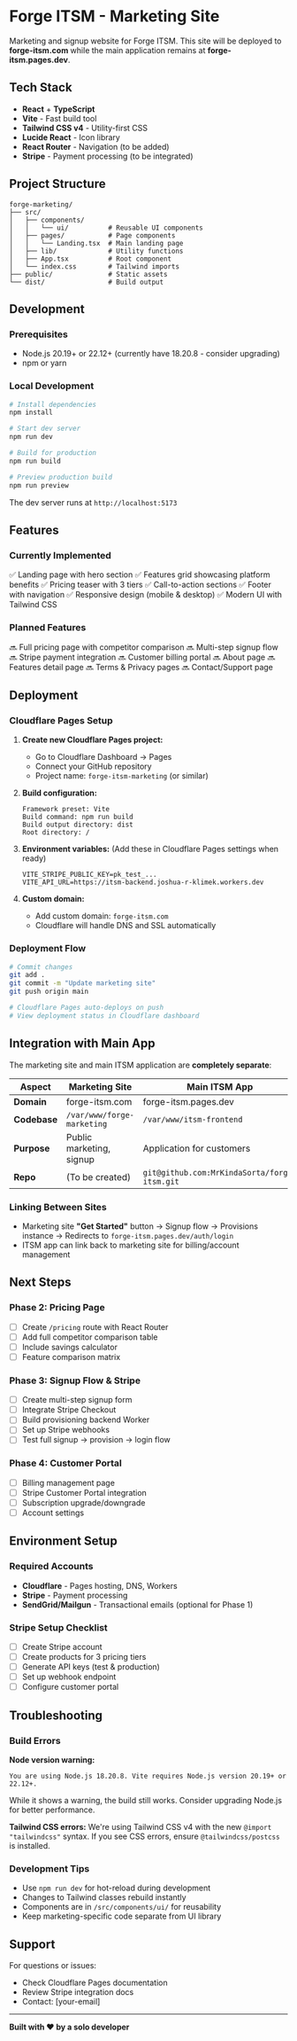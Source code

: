 # Forge ITSM - Marketing Site

Marketing and signup website for Forge ITSM. This site will be deployed to **forge-itsm.com** while the main application remains at **forge-itsm.pages.dev**.

## Tech Stack

- **React** + **TypeScript**
- **Vite** - Fast build tool
- **Tailwind CSS v4** - Utility-first CSS
- **Lucide React** - Icon library
- **React Router** - Navigation (to be added)
- **Stripe** - Payment processing (to be integrated)

## Project Structure

```
forge-marketing/
├── src/
│   ├── components/
│   │   └── ui/          # Reusable UI components
│   ├── pages/           # Page components
│   │   └── Landing.tsx  # Main landing page
│   ├── lib/             # Utility functions
│   ├── App.tsx          # Root component
│   └── index.css        # Tailwind imports
├── public/              # Static assets
└── dist/                # Build output
```

## Development

### Prerequisites
- Node.js 20.19+ or 22.12+ (currently have 18.20.8 - consider upgrading)
- npm or yarn

### Local Development

```bash
# Install dependencies
npm install

# Start dev server
npm run dev

# Build for production
npm run build

# Preview production build
npm run preview
```

The dev server runs at `http://localhost:5173`

## Features

### Currently Implemented
✅ Landing page with hero section
✅ Features grid showcasing platform benefits
✅ Pricing teaser with 3 tiers
✅ Call-to-action sections
✅ Footer with navigation
✅ Responsive design (mobile & desktop)
✅ Modern UI with Tailwind CSS

### Planned Features
🔜 Full pricing page with competitor comparison
🔜 Multi-step signup flow
🔜 Stripe payment integration
🔜 Customer billing portal
🔜 About page
🔜 Features detail page
🔜 Terms & Privacy pages
🔜 Contact/Support page

## Deployment

### Cloudflare Pages Setup

1. **Create new Cloudflare Pages project:**
   - Go to Cloudflare Dashboard → Pages
   - Connect your GitHub repository
   - Project name: `forge-itsm-marketing` (or similar)

2. **Build configuration:**
   ```
   Framework preset: Vite
   Build command: npm run build
   Build output directory: dist
   Root directory: /
   ```

3. **Environment variables:**
   (Add these in Cloudflare Pages settings when ready)
   ```
   VITE_STRIPE_PUBLIC_KEY=pk_test_...
   VITE_API_URL=https://itsm-backend.joshua-r-klimek.workers.dev
   ```

4. **Custom domain:**
   - Add custom domain: `forge-itsm.com`
   - Cloudflare will handle DNS and SSL automatically

### Deployment Flow

```bash
# Commit changes
git add .
git commit -m "Update marketing site"
git push origin main

# Cloudflare Pages auto-deploys on push
# View deployment status in Cloudflare dashboard
```

## Integration with Main App

The marketing site and main ITSM application are **completely separate**:

| Aspect | Marketing Site | Main ITSM App |
|--------|---------------|---------------|
| **Domain** | forge-itsm.com | forge-itsm.pages.dev |
| **Codebase** | `/var/www/forge-marketing` | `/var/www/itsm-frontend` |
| **Purpose** | Public marketing, signup | Application for customers |
| **Repo** | (To be created) | `git@github.com:MrKindaSorta/forge-itsm.git` |

### Linking Between Sites

- Marketing site **"Get Started"** button → Signup flow → Provisions instance → Redirects to `forge-itsm.pages.dev/auth/login`
- ITSM app can link back to marketing site for billing/account management

## Next Steps

### Phase 2: Pricing Page
- [ ] Create `/pricing` route with React Router
- [ ] Add full competitor comparison table
- [ ] Include savings calculator
- [ ] Feature comparison matrix

### Phase 3: Signup Flow & Stripe
- [ ] Create multi-step signup form
- [ ] Integrate Stripe Checkout
- [ ] Build provisioning backend Worker
- [ ] Set up Stripe webhooks
- [ ] Test full signup → provision → login flow

### Phase 4: Customer Portal
- [ ] Billing management page
- [ ] Stripe Customer Portal integration
- [ ] Subscription upgrade/downgrade
- [ ] Account settings

## Environment Setup

### Required Accounts
- **Cloudflare** - Pages hosting, DNS, Workers
- **Stripe** - Payment processing
- **SendGrid/Mailgun** - Transactional emails (optional for Phase 1)

### Stripe Setup Checklist
- [ ] Create Stripe account
- [ ] Create products for 3 pricing tiers
- [ ] Generate API keys (test & production)
- [ ] Set up webhook endpoint
- [ ] Configure customer portal

## Troubleshooting

### Build Errors

**Node version warning:**
```
You are using Node.js 18.20.8. Vite requires Node.js version 20.19+ or 22.12+.
```
While it shows a warning, the build still works. Consider upgrading Node.js for better performance.

**Tailwind CSS errors:**
We're using Tailwind CSS v4 with the new `@import "tailwindcss"` syntax. If you see CSS errors, ensure `@tailwindcss/postcss` is installed.

### Development Tips

- Use `npm run dev` for hot-reload during development
- Changes to Tailwind classes rebuild instantly
- Components are in `/src/components/ui/` for reusability
- Keep marketing-specific code separate from UI library

## Support

For questions or issues:
- Check Cloudflare Pages documentation
- Review Stripe integration docs
- Contact: [your-email]

---

**Built with ❤️ by a solo developer**
